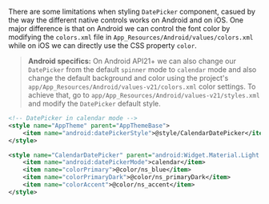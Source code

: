 There are some limitations when styling `DatePicker` component, casued by the way the different native
controls works on Android and on iOS. One major difference is that on Android we can control the font color by modifying the `colors.xml` file
in `App_Resources/Android/values/colors.xml` while on iOS we can directly use the CSS property `color`.
<snippet id='date-picker-styles'/>

> **Android specifics:** On Android API21+ we can also change our `DatePicker` from the default `spinner` mode to `calendar` mode and also change the
default background and color using the project's `app/App_Resources/Android/values-v21/colors.xml` color settings.
To achieve that, go to `app/App_Resources/Android/values-v21/styles.xml` and modify the `DatePicker` default style.
```XML
<!-- DatePicker in calendar mode -->
<style name="AppTheme" parent="AppThemeBase">
    <item name="android:datePickerStyle">@style/CalendarDatePicker</item>
</style>

<style name="CalendarDatePicker" parent="android:Widget.Material.Light.DatePicker">
    <item name="android:datePickerMode">calendar</item>
    <item name="colorPrimary">@color/ns_blue</item>
    <item name="colorPrimaryDark">@color/ns_primaryDark</item>
    <item name="colorAccent">@color/ns_accent</item>
</style>
```